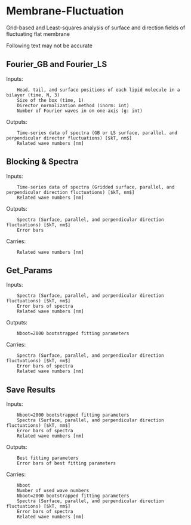 # Membrane-Fluctuation
Grid-based and Least-squares analysis of surface and direction fields of fluctuating flat membrane

Following text may not be accurate

## Fourier_GB and Fourier_LS
Inputs:

        Head, tail, and surface positions of each lipid molecule in a bilayer (time, N, 3)
        Size of the box (time, 1)
        Director normalization method (inorm: int)
        Number of Fourier waves in on one axis (g: int)
Outputs:

        Time-series data of spectra (GB or LS surface, parallel, and perpendicular director fluctuations) [$kT, nm$]
        Related wave numbers [nm]

## Blocking & Spectra
Inputs:

        Time-series data of spectra (Gridded surface, parallel, and perpendicular direction fluctuations) [$kT, nm$]
        Related wave numbers [nm]
Outputs:

        Spectra (Surface, parallel, and perpendicular direction fluctuations) [$kT, nm$]
        Error bars
Carries:

        Related wave numbers [nm]

## Get_Params
Inputs:

        Spectra (Surface, parallel, and perpendicular direction fluctuations) [$kT, nm$]
        Error bars of spectra
        Related wave numbers [nm]
Outputs:

        Nboot=2000 bootstrapped fitting parameters
Carries:

        Spectra (Surface, parallel, and perpendicular direction fluctuations) [$kT, nm$]
        Error bars of spectra
        Related wave numbers [nm]

## Save Results
Inputs:

        Nboot=2000 bootstrapped fitting parameters
        Spectra (Surface, parallel, and perpendicular direction fluctuations) [$kT, nm$]
        Error bars of spectra
        Related wave numbers [nm]
Outputs:

        Best fitting parameters
        Error bars of best fitting parameters
Carries:

        Nboot
        Number of used wave numbers
        Nboot=2000 bootstrapped fitting parameters
        Spectra (Surface, parallel, and perpendicular direction fluctuations) [$kT, nm$]
        Error bars of spectra
        Related wave numbers [nm]
        

